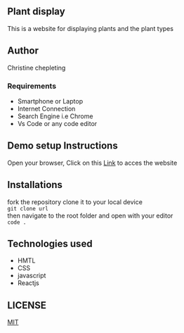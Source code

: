 ## Plant display
This is a website for displaying plants and the plant types

## Author
Christine chepleting

### Requirements
<ul>
<li>Smartphone or Laptop</li>
<li>Internet Connection</li>
<li>Search Engine i.e Chrome</li>
<li>Vs Code or any code editor</li>
</ul>

## Demo setup Instructions
Open your browser,
Click on this [Link]( https://github.com/chrischep/phase2projectPlants) to acces the website

## Installations
fork the repository
clone it to your local device <br>
`
git clone url 
`<br>
then navigate to the root folder and open with your editor<br>
`code .` <br>

## Technologies used
<ul>
<li>HMTL</li>
<li>CSS</li>
<li>javascript</li>
<li>Reactjs</li>
</ul>

## LICENSE
[MIT](https://choosealicense.com/licenses/mit/)